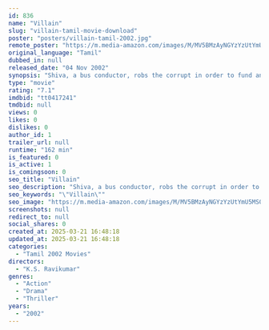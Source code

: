 ```yaml
---
id: 836
name: "Villain"
slug: "villain-tamil-movie-download"
poster: "posters/villain-tamil-2002.jpg"
remote_poster: "https://m.media-amazon.com/images/M/MV5BMzAyNGYzYzUtYmU5MS00OGE0LTliY2EtOGU1MDI3OGNkZjRhXkEyXkFqcGc@._V1_SX300.jpg"
original_language: "Tamil"
dubbed_in: null
released_date: "04 Nov 2002"
synopsis: "Shiva, a bus conductor, robs the corrupt in order to fund an organisation that aids those with disabilities. To avoid detection and trial, he pretends to be his twin, who has disabilities."
type: "movie"
rating: "7.1"
imdbid: "tt0417241"
tmdbid: null
views: 0
likes: 0
dislikes: 0
author_id: 1
trailer_url: null
runtime: "162 min"
is_featured: 0
is_active: 1
is_comingsoon: 0
seo_title: "Villain"
seo_description: "Shiva, a bus conductor, robs the corrupt in order to fund an organisation that aids those with disabilities. To avoid detection and trial, he pretends to be his twin, who has disabilities."
seo_keywords: "\"Villain\""
seo_image: "https://m.media-amazon.com/images/M/MV5BMzAyNGYzYzUtYmU5MS00OGE0LTliY2EtOGU1MDI3OGNkZjRhXkEyXkFqcGc@._V1_SX300.jpg"
screenshots: null
redirect_to: null
social_shares: 0
created_at: 2025-03-21 16:48:18
updated_at: 2025-03-21 16:48:18
categories:
  - "Tamil 2002 Movies"
directors:
  - "K.S. Ravikumar"
genres:
  - "Action"
  - "Drama"
  - "Thriller"
years:
  - "2002"
---
```

